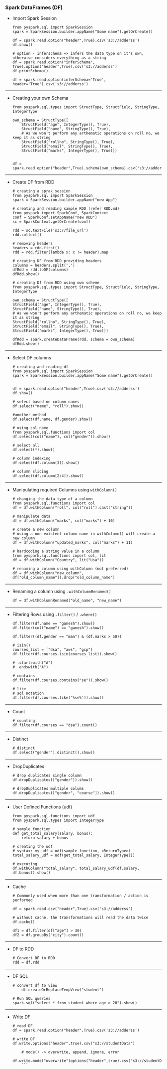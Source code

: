### Spark DataFrames (DF)

- Import Spark Session

	```
	from pyspark.sql import SparkSession
	spark = SparkSession.builder.appName("Some name").getOrCreate()

	df = spark.read.option("header",True).csv('s3://adderss')
	df.show()

	# option - inferschema => infers the data type on it's own, otherwise considers everything as a string
	df = spark.read.option("inferSchema", True).option("header",True).csv('s3://adderss')
	df.printSchema()

	df = spark.read.option(inferSchema='True', header='True').csv('s3://adderss')
	```

--------------

- Creating your own Schema

	```
	from pyspark.sql.types import StructType, StructField, StringType, IntegerType

	own_schema = StructType([
		StructField("age", IntegerType(), True),
		StructField("name", StringType(), True),
		# As we won't perform any arthematic operations on roll no, we keep it as string
		StructField("rollno", StringType(), True),
		StructField("email", StringType(), True),
		StructField("marks", IntegerType(), True)])

	
	df = spark.read.option("header",True).schema(own_schema).csv('s3://adderss')
	```

--------------


- Create DF from RDD

	```
	# creating a sprak session
	from pyspark.sql import SparkSession
	spark = SparkSession.builder.appName("new App")
	```
	
	```
	# creating and reading sample RDD (refer RDD.md)
	from pyspark import SparkConf, SparkContext
	conf = SparkConf.setAppName("new RDD")
	sc = SparkContext.getOrCreate(conf)
	
	rdd = sc.textFile('s3://file_url')
	rdd.collect()
	```
	
	```
	# removing headers
	headers = rdd.first()
	rdd = rdd.filter(lambda x: x != header).map
	```
	
	```
	# creating DF from RDD providing headers
	columns = headers.split(',')
	dfRdd = rdd.toDF(columns)
	dfRdd.show()
	```
	
	```
	# creating Df from RDD using own scheme
	from pyspark.sql.types import StructType, StructField, StringType, IntegerType

	own_schema = StructType([
	StructField("age", IntegerType(), True),
	StructField("name", StringType(), True),
	# As we won't perform any arthematic operations on roll no, we keep it as string
	StructField("rollno", StringType(), True),
	StructField("email", StringType(), True),
	StructField("marks", IntegerType(), True)])
	
	dfRdd = spark.createDataFrame(rdd, schema = own_schema)
	dfRdd.show()
	```
	
---------------

- Select DF columns

	```
	# creating and reading df
	from pyspark.sql import SparkSession
	spark = SparkSession.builder.appName("Some name").getOrCreate()


	df = spark.read.option("header",True).csv('s3://adderss')
	df.show()
	```
	
	```
	# select based on column names
	df.select("name", "roll").show()
	
	#another method
	df.select(df.name, df.gender).show()
	```
	
	```
	# using col name
	from pyspark.sql.functions import col
	df.select(col("name"), col("gender")).show()
	```
	
	```
	# select all
	df.select(*).show()
	
	# column indexing
	df.select(df.column(3)).show()
	
	# column slicing
	df.select(df.column[2:4]).show()
	```

------

- Manipulating required Columns using ```withColumn()```
	
	```
	# changing the data type of a column
	from pyspark.sql.functions import col
	df = df.withColumn("roll", col("roll").cast("string"))
	```
	
	```
	# manipulate data
	df = df.withColumn("marks", col("marks") + 10)
	```
	
	```
	# create a new column
	# using a non-existent column name in withColumn() will create a new column
	df = df.withColumn("updated_marks", col("marks") + 11)
	```
	
	```
	# hardcoding a string value in a column
	from pyspark.sql.functions import col, lit
	df = df.withColumn("Country", lit("Usa"))
	```
	
	```
	# renaming a column using withColumn (not preferred)
	df = df.withColumn("new_column", df["old_column_name"]).drop("old_column_name")
	```
	
------

- Renaming a column using ```.withColumnRenamed()```

	```
	df = df.withColumnRenamed("old_name", "new_name")
	```

------

- Filtering Rows using ```.filter()``` / ```.where()```

	```
	df.filter(df.name == "ganesh").show()
	df.filter(col("name") == "ganesh").show()
	
	df.filter((df.gender == "man") & (df.marks > 50))
	```
	
	```
	# isin()
	courses_list = ["dsa", "aws", "gcp"]
	df.filter(df.courses.isin(courses_list)).show()
	
	# .startswith("A")
	# .endswith("A")
	```
	
	```
	# contains
	df.filter(df.courses.contains("se")).show()
	
	# like
	# sql notation
	df.filter(df.courses.like('%se%')).show()
	```
	
-------

- Count

	```
	# counting
	df.filter(df.courses == "dsa").count()
	```
-------

- Distinct

	```
	# distinct
	df.select("gender").distinct().show()
	```
	
-------

- DropDuplicates

	```
	# drop duplicates single column
	df.dropDuplicates(["gender"]).show()
	```
	
	```
	# dropDuplicates multiple colums
	df.dropDuplicates(["gender", "course"]).show()
	```
	
---------

- User Defined Functions (udf)

	```
	from pyspark.sql.functions import udf
	from pyspark.sql.types import IntegerType
	
	# sample function
	def get_total_salary(salary, bonus):
		return salary + bonus
		
	# creating the udf
	# syntax: my_udf = udf(sample_function, <ReturnType>)
	total_salary_udf = udf(get_total_salary, IntegerType())
	
	# executing
	df.withColumn("total_salary", total_salary_udf(df.salary, df.bonus)).show()
	```

-------

- Cache

	```
	# Commonly used when more than one transformation / action is performed

	df = spark.read.csv("header",True).csv('s3://adderss')
	
	# without cache, the transformations will read the data twice
	df.cache()
	
	df1 = df.filter(df["age"] > 30)
	df2 = df.groupBy("city").count()
	```
	
---------

- DF to RDD

	```
 	# Convert DF to RDD
 	rdd = df.rdd
 	```

--------

- DF SQL

  	```
   	# convert df to view
    	df.createOrReplaceTempView("student")

   	# Run SQL queries
   	spark.sql("select * from student where age > 20").show()
   	```

-------

- Write DF

  	```
   	# read DF
   	df = spark.read.option("header",True).csv('s3://adderss')

   	# write DF
   	df.write.options("header",true).csv("s3://studentData")
   	```
   	```
    	# mode() -> overwrite, append, ignore, error
    	df.write.mode("overwrite")options("header",true).csv("s3://studentData")
    	```
 
